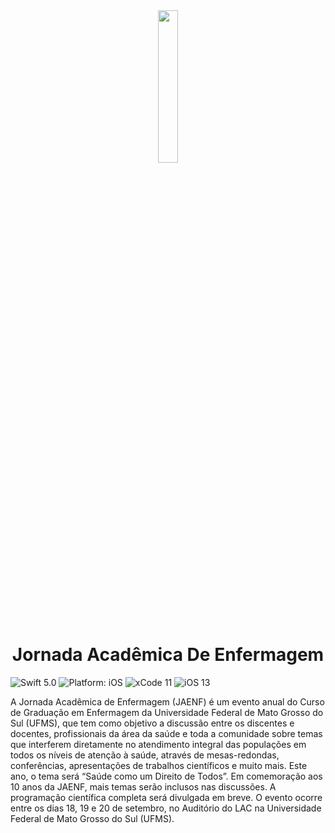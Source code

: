 <div align = "center">
<img src="https://github.com/rafaelescaleira/JornadaAcademicaDeEnfermagem/blob/master/Jornada%20Acadêmica/Assets.xcassets/Logo.imageset/Logo.png" width="25%" />
</div>

# <div align="center"> Jornada Acadêmica De Enfermagem </div>

<p></p>
<p align="left">
<img src="https://img.shields.io/badge/Swift-5.0-brightgreen.svg" alt="Swift 5.0"/>
<img src="https://img.shields.io/badge/platform-iOS-purple.svg" alt="Platform: iOS"/>
<img src="https://img.shields.io/badge/Xcode-11-orange.svg" alt="xCode 11"/>
<img src="https://img.shields.io/badge/iOS-13-blue.svg" alt="iOS 13"/>
</a>
</p>

A Jornada Acadêmica de Enfermagem (JAENF) é um evento anual do Curso de Graduação em Enfermagem da Universidade Federal de Mato Grosso do Sul (UFMS), que tem como objetivo a discussão entre os discentes e docentes, profissionais da área da saúde e toda a comunidade sobre temas que interferem diretamente no atendimento integral das populações em todos os níveis de atenção à saúde, através de mesas-redondas, conferências, apresentações de trabalhos científicos e muito mais.
Este ano, o tema será “Saúde como um Direito de Todos”. Em comemoração aos 10 anos da JAENF, mais temas serão inclusos nas discussões. A programação científica completa será divulgada em breve.
O evento ocorre entre os dias 18, 19 e 20 de setembro, no Auditório do LAC na Universidade Federal de Mato Grosso do Sul (UFMS).

